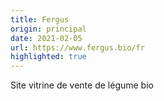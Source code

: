 ```yaml
---
title: Fergus
origin: principal
date: 2021-02-05
url: https://www.fergus.bio/fr
highlighted: true
---
```


Site vitrine de vente de légume bio

<!--more-->
